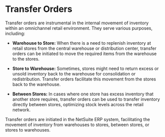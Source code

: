 # Transfer Orders

Transfer orders are instrumental in the internal movement of inventory within an omnichannel retail environment. They serve various purposes, including:

- **Warehouse to Store:** When there is a need to replenish inventory at retail stores from the central warehouse or distribution center, transfer orders can be initiated to move the required items from the warehouse to the stores.

- **Store to Warehouse:** Sometimes, stores might need to return excess or unsold inventory back to the warehouse for consolidation or redistribution. Transfer orders facilitate this movement from the stores back to the warehouse.

- **Between Stores:** In cases where one store has excess inventory that another store requires, transfer orders can be used to transfer inventory directly between stores, optimizing stock levels across the retail network.

Transfer orders are initiated in the NetSuite ERP system, facilitating the movement of inventory from warehouses to stores, between stores, or stores to warehouses.
